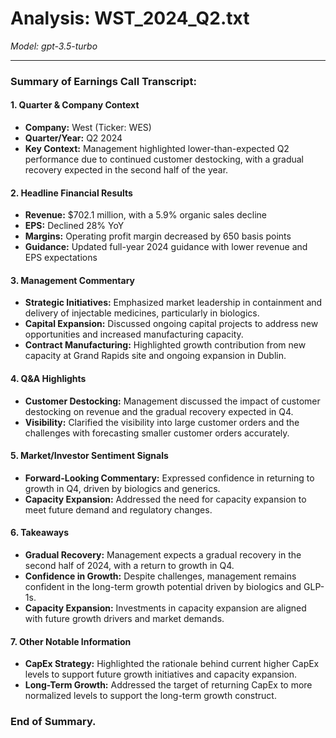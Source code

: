 # Analysis: WST_2024_Q2.txt

*Model: gpt-3.5-turbo*

---

### Summary of Earnings Call Transcript:

#### 1. **Quarter & Company Context**
- **Company:** West (Ticker: WES)
- **Quarter/Year:** Q2 2024
- **Key Context:** Management highlighted lower-than-expected Q2 performance due to continued customer destocking, with a gradual recovery expected in the second half of the year.

#### 2. **Headline Financial Results**
- **Revenue:** $702.1 million, with a 5.9% organic sales decline
- **EPS:** Declined 28% YoY
- **Margins:** Operating profit margin decreased by 650 basis points
- **Guidance:** Updated full-year 2024 guidance with lower revenue and EPS expectations

#### 3. **Management Commentary**
- **Strategic Initiatives:** Emphasized market leadership in containment and delivery of injectable medicines, particularly in biologics.
- **Capital Expansion:** Discussed ongoing capital projects to address new opportunities and increased manufacturing capacity.
- **Contract Manufacturing:** Highlighted growth contribution from new capacity at Grand Rapids site and ongoing expansion in Dublin.

#### 4. **Q&A Highlights**
- **Customer Destocking:** Management discussed the impact of customer destocking on revenue and the gradual recovery expected in Q4.
- **Visibility:** Clarified the visibility into large customer orders and the challenges with forecasting smaller customer orders accurately.

#### 5. **Market/Investor Sentiment Signals**
- **Forward-Looking Commentary:** Expressed confidence in returning to growth in Q4, driven by biologics and generics.
- **Capacity Expansion:** Addressed the need for capacity expansion to meet future demand and regulatory changes.

#### 6. **Takeaways**
- **Gradual Recovery:** Management expects a gradual recovery in the second half of 2024, with a return to growth in Q4.
- **Confidence in Growth:** Despite challenges, management remains confident in the long-term growth potential driven by biologics and GLP-1s.
- **Capacity Expansion:** Investments in capacity expansion are aligned with future growth drivers and market demands.

#### 7. **Other Notable Information**
- **CapEx Strategy:** Highlighted the rationale behind current higher CapEx levels to support future growth initiatives and capacity expansion.
- **Long-Term Growth:** Addressed the target of returning CapEx to more normalized levels to support the long-term growth construct.

### End of Summary.